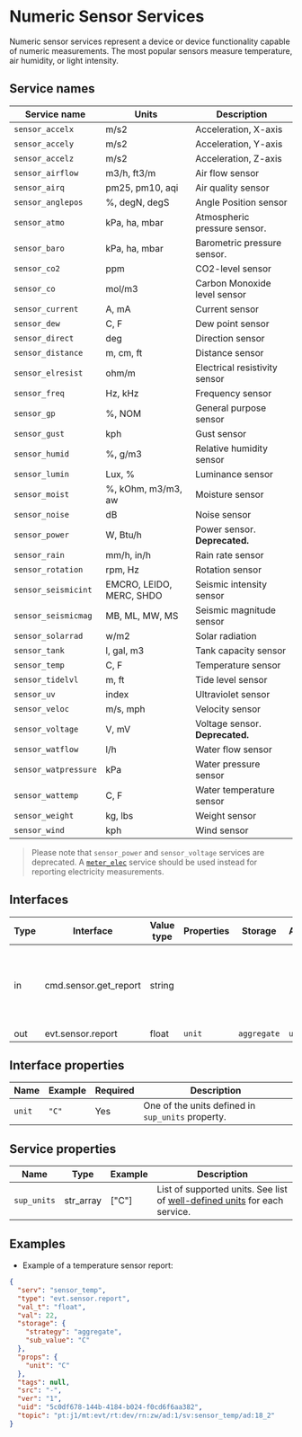 # Numeric Sensor Services

Numeric sensor services represent a device or device functionality capable of numeric measurements.
The most popular sensors measure temperature, air humidity, or light intensity.

## Service names

| Service name         | Units                    | Description                     |
|----------------------|--------------------------|---------------------------------|
| `sensor_accelx`      | m/s2                     | Acceleration, X-axis            |
| `sensor_accely`      | m/s2                     | Acceleration, Y-axis            |
| `sensor_accelz`      | m/s2                     | Acceleration, Z-axis            |
| `sensor_airflow`     | m3/h, ft3/m              | Air flow sensor                 |
| `sensor_airq`        | pm25, pm10, aqi          | Air quality sensor              |
| `sensor_anglepos`    | %, degN, degS            | Angle Position sensor           |
| `sensor_atmo`        | kPa, ha, mbar            | Atmospheric pressure sensor.    |
| `sensor_baro`        | kPa, ha, mbar            | Barometric  pressure sensor.    |
| `sensor_co2`         | ppm                      | CO2-level sensor                |
| `sensor_co`          | mol/m3                   | Carbon Monoxide level sensor    |
| `sensor_current`     | A, mA                    | Current sensor                  |
| `sensor_dew`         | C, F                     | Dew point sensor                |
| `sensor_direct`      | deg                      | Direction sensor                |
| `sensor_distance`    | m, cm, ft                | Distance sensor                 |
| `sensor_elresist`    | ohm/m                    | Electrical resistivity sensor   |
| `sensor_freq`        | Hz, kHz                  | Frequency sensor                |
| `sensor_gp`          | %, NOM                   | General purpose sensor          |
| `sensor_gust`        | kph                      | Gust sensor                     |
| `sensor_humid`       | %, g/m3                  | Relative humidity sensor        |
| `sensor_lumin`       | Lux, %                   | Luminance sensor                |
| `sensor_moist`       | %, kOhm, m3/m3, aw       | Moisture sensor                 |
| `sensor_noise`       | dB                       | Noise sensor                    |
| `sensor_power`       | W, Btu/h                 | Power sensor. **Deprecated.**   |
| `sensor_rain`        | mm/h, in/h               | Rain rate sensor                |
| `sensor_rotation`    | rpm, Hz                  | Rotation sensor                 |
| `sensor_seismicint`  | EMCRO, LEIDO, MERC, SHDO | Seismic intensity sensor        |
| `sensor_seismicmag`  | MB, ML, MW, MS           | Seismic magnitude sensor        |
| `sensor_solarrad`    | w/m2                     | Solar radiation                 |
| `sensor_tank`        | l, gal, m3               | Tank capacity sensor            |
| `sensor_temp`        | C, F                     | Temperature sensor              |
| `sensor_tidelvl`     | m, ft                    | Tide level sensor               |
| `sensor_uv`          | index                    | Ultraviolet sensor              |
| `sensor_veloc`       | m/s, mph                 | Velocity sensor                 |
| `sensor_voltage`     | V, mV                    | Voltage sensor. **Deprecated.** |
| `sensor_watflow`     | l/h                      | Water flow sensor               |
| `sensor_watpressure` | kPa                      | Water pressure sensor           |
| `sensor_wattemp`     | C, F                     | Water temperature sensor        |
| `sensor_weight`      | kg, lbs                  | Weight sensor                   |
| `sensor_wind`        | kph                      | Wind sensor                     |

> Please note that `sensor_power` and `sensor_voltage` services are deprecated. 
> A [`meter_elec`](/device_services/generic/meter.md) service should be used instead for reporting electricity measurements.

## Interfaces

| Type | Interface             | Value type | Properties | Storage     | Aggregation | Description                                                               |
|------|-----------------------|------------|------------|-------------|-------------|---------------------------------------------------------------------------|
| in   | cmd.sensor.get_report | string     |            |             |             | Value is the desired unit. Use empty value to get report in default unit. |
| out  | evt.sensor.report     | float      | `unit`     | `aggregate` | `unit`      |                                                                           |

## Interface properties

| Name   | Example | Required | Description                                       |
|--------|---------|----------|---------------------------------------------------|
| `unit` | `"C"`   | Yes      | One of the units defined in `sup_units` property. |

## Service properties

| Name        | Type      | Example | Description                                                                                 |
|-------------|-----------|---------|---------------------------------------------------------------------------------------------|
| `sup_units` | str_array | ["C"]   | List of supported units. See list of [well-defined units](#service-names) for each service. |

## Examples

* Example of a temperature sensor report:

```json
{
  "serv": "sensor_temp",
  "type": "evt.sensor.report",
  "val_t": "float",
  "val": 22,
  "storage": {
    "strategy": "aggregate",
    "sub_value": "C"
  },
  "props": {
    "unit": "C"
  },
  "tags": null,
  "src": "-",
  "ver": "1",
  "uid": "5c0df678-144b-4184-b024-f0cd6f6aa382",
  "topic": "pt:j1/mt:evt/rt:dev/rn:zw/ad:1/sv:sensor_temp/ad:18_2"
}
```
